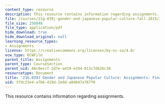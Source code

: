 ```yaml
---
content_type: resource
description: This resource contains information regarding assignments.
file: /courses/21g-039j-gender-and-japanese-popular-culture-fall-2015/3fdc23e4a7b6419d2e9da8d047a767f0_MIT21G_039JF15_Final.pdf
file_size: 256048
file_type: application/pdf
hide_download: true
hide_download_original: null
learning_resource_types:
- Assignments
license: https://creativecommons.org/licenses/by-nc-sa/4.0/
ocw_type: OCWFile
parent_title: Assignments
parent_type: CourseSection
parent_uid: 68c0eccf-2d7e-ad19-e194-013c7db26c38
resourcetype: Document
title: '21G.039J Gender and Japanese Popular Culture: Assignments: Final Project'
uid: 3fdc23e4-a7b6-419d-2e9d-a8d047a767f0
---
```

This resource contains information regarding assignments.